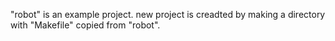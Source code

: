 "robot" is an example project.
new project is creadted by making a directory with "Makefile" copied from "robot".
